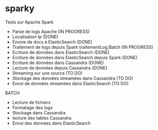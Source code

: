 sparky
======

Tests sur Apache Spark

* Parse de logs Apache (IN PROGRESS)
* Localisation Ip (DONE)
* Envoie de docs à ElasticSearch (DONE)
* Traitement de logs depuis Spark traitementLog.Batch (IN PROGRESS)
* Ecriture de données dans ElasticSearch (DONE)
* Ecriture de données dans ElasticSearch depuis Spark (DONE)
* Ecriture de données dans Cassandra (DONE)
* Lecture de données depuis Cassandra (DONE)
* Streaming sur une source (TO DO)
* Stockage des données streamées dans Cassandra (TO DO)
* Envoi de données streamées dans ElasticSearch (TO DO)


BATCH

* Lecture de fichiers
* Formatage des logs
* Stockage dans Cassandra
* lecture des tables Cassandra
* Envoi des données dans ElasticSearch